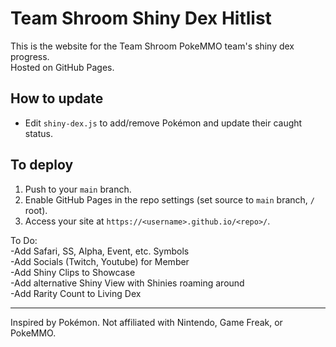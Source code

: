 # Team Shroom Shiny Dex Hitlist

This is the website for the Team Shroom PokeMMO team's shiny dex progress.  
Hosted on GitHub Pages.

## How to update

- Edit `shiny-dex.js` to add/remove Pokémon and update their caught status.

## To deploy

1. Push to your `main` branch.
2. Enable GitHub Pages in the repo settings (set source to `main` branch, `/` root).
3. Access your site at `https://<username>.github.io/<repo>/`.

To Do:  
  -Add Safari, SS, Alpha, Event, etc. Symbols    
  -Add Socials (Twitch, Youtube) for Member  
  -Add Shiny Clips to Showcase  
  -Add alternative Shiny View with Shinies roaming around  
  -Add Rarity Count to Living Dex  
  
---
Inspired by Pokémon. Not affiliated with Nintendo, Game Freak, or PokeMMO.
